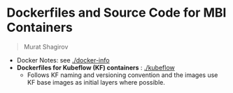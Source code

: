 # Dockerfiles and Source Code for MBI Containers
> Murat Shagirov

- Docker Notes: see [./docker-info](./docker-info)
- **Dockerfiles for Kubeflow (KF) containers** : [./kubeflow](./kubeflow)
  - Follows KF naming and versioning convention and the images use KF base images as initial layers where possible.
